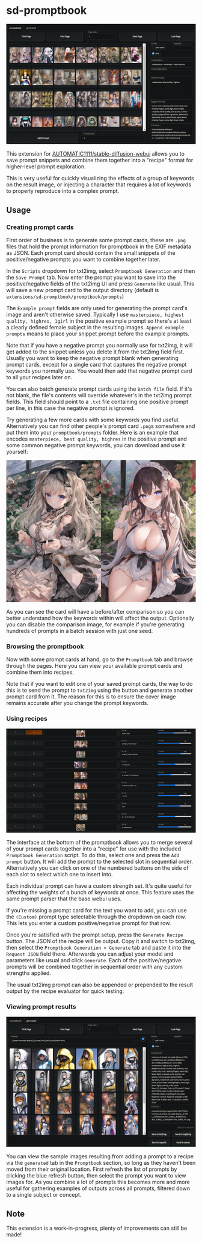 # sd-promptbook

![promptbook](https://github.com/space-nuko/sd-promptbook/raw/master/static/promptbook.png)

This extension for [AUTOMATIC1111/stable-diffusion-webui](https://github.com/AUTOMATIC1111/stable-diffusion-webui) allows you to save prompt snippets and combine them together into a "recipe" format for higher-level prompt exploration.

This is very useful for quickly visualizing the effects of a group of keywords on the result image, or injecting a character that requires a lot of keywords to properly reproduce into a complex prompt.

## Usage

### Creating prompt cards

First order of business is to generate some prompt cards, these are `.png` files that hold the prompt information for promptbook in the EXIF metadata as JSON. Each prompt card should contain the small snippets of the positive/negative prompts you want to combine together later.

In the `Scripts` dropdown for txt2img, select `Promptbook Generation` and then the `Save Prompt` tab. Now enter the prompt you want to save into the positive/negative fields of the txt2img UI and press `Generate` like usual. This will save a new prompt card to the output directory (default is `extensions/sd-promptbook/promptbook/prompts`)

The `Example prompt` fields are only used for generating the prompt card's image and aren't otherwise saved. Typically I use `masterpiece, highest quality, highres, 1girl` in the positive example prompt so there's at least a clearly defined female subject in the resulting images. `Append example prompts` means to place your snippet prompt before the example prompts.

Note that if you have a negative prompt you normally use for txt2img, it will get added to the snippet unless you delete it from the txt2img field first. Usually you want to keep the negative prompt blank when generating prompt cards, except for a single card that captures the negative prompt keywords you normally use. You would then add that negative prompt card to all your recipes later on.

You can also batch generate prompt cards using the `Batch file` field. If it's not blank, the file's contents will override whatever's in the txt2img prompt fields. This field should point to a `.txt` file containing one positive prompt per line, in this case the negative prompt is ignored.

Try generating a few more cards with some keywords you find useful. Alternatively you can find other people's prompt card `.png`s somewhere and put them into your `promptbook/prompts` folder. Here is an example that encodes `masterpiece, best quality, highres` in the positive prompt and some common negative prompt keywords, you can download and use it yourself:

![masterpiece + unwanted + bad anatomy](https://github.com/space-nuko/sd-promptbook/raw/master/static/masterpiece%20%2B%20unwanted%20%2B%20bad%20anatomy.png)

As you can see the card will have a before/after comparison so you can better understand how the keywords within will affect the output. Optionally you can disable the comparison image, for example if you're generating hundreds of prompts in a batch session with just one seed.

### Browsing the promptbook

Now with some prompt cards at hand, go to the `Promptbook` tab and browse through the pages. Here you can view your available prompt cards and combine them into recipes.

Note that if you want to edit one of your saved prompt cards, the way to do this is to send the prompt to `txt2img` using the button and generate another prompt card from it. The reason for this is to ensure the cover image remains accurate after you change the prompt keywords.

### Using recipes

![prompt_merge](https://github.com/space-nuko/sd-promptbook/raw/master/static/prompt_merge.png)

The interface at the bottom of the promptbook allows you to merge several of your prompt cards together into a "recipe" for use with the included `Promptbook Generation` script. To do this, select one and press the `Add prompt` button. It will add the prompt to the selected slot in sequential order. Alternatively you can click on one of the numbered buttons on the side of each slot to select which one to insert into.

Each individual prompt can have a custom strength set. It's quite useful for affecting the weights of a bunch of keywords at once. This feature uses the same prompt parser that the base webui uses.

If you're missing a prompt card for the text you want to add, you can use the `(Custom)` prompt type selectable through the dropdown on each row. This lets you enter a custom positive/negative prompt for that row.

Once you're satisfied with the prompt setup, press the `Generate Recipe` button. The JSON of the recipe will be output. Copy it and switch to txt2img, then select the `Promptbook Generation > Generate` tab and paste it into the `Request JSON` field there. Afterwards you can adjust your model and parameters like usual and click `Generate`. Each of the positive/negative prompts will be combined together in sequential order with any custom strengths applied. 

The usual txt2img prompt can also be appended or prepended to the result output by the recipe evaluator for quick testing.

### Viewing prompt results

![generated](https://github.com/space-nuko/sd-promptbook/raw/master/static/generated.png)

You can view the sample images resulting from adding a prompt to a recipe via the `generated` tab in the `Promptbook` section, so long as they haven't been moved from their original location. First refresh the list of prompts by clicking the blue refresh button, then select the prompt you want to view images for. As you combine a lot of prompts this becomes more and more useful for gathering examples of outputs across all prompts, filtered down to a single subject or concept.

## Note

This extension is a work-in-progress, plenty of improvements can still be made!

